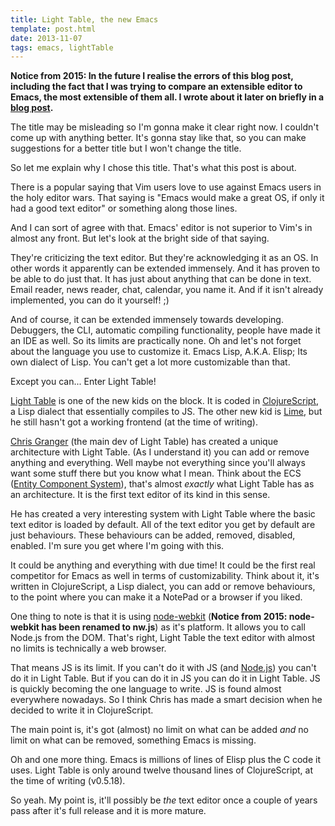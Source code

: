```yaml
---
title: Light Table, the new Emacs
template: post.html
date: 2013-11-07
tags: emacs, lightTable
---
```


**Notice from 2015: In the future I realise the errors of this blog post,
including the fact that I was trying to compare an extensible editor to Emacs,
the most extensible of them all.  I wrote about it later on briefly in a
[blog post][awwe].**

[awwe]: http://blog.greduan.com/2014-08-08-awwe.html

The title may be misleading so I'm gonna make it clear right now.  I couldn't
come up with anything better.  It's gonna stay like that, so you can make
suggestions for a better title but I won't change the title.

So let me explain why I chose this title.  That's what this post is about.

There is a popular saying that Vim users love to use against Emacs users in the
holy editor wars.  That saying is "Emacs would make a great OS, if only it had
a good text editor" or something along those lines.

And I can sort of agree with that.  Emacs' editor is not superior to Vim's in
almost any front.  But let's look at the bright side of that saying.

They're criticizing the text editor.  But they're acknowledging it as an OS.  In
other words it apparently can be extended immensely.  And it has proven to be
able to do just that.  It has just about anything that can be done in text.
Email reader, news reader, chat, calendar, you name it.  And if it isn't already
implemented, you can do it yourself! ;)

And of course, it can be extended immensely towards developing.  Debuggers, the
CLI, automatic compiling functionality, people have made it an IDE as well.  So
its limits are practically none.  Oh and let's not forget about the language you
use to customize it.  Emacs Lisp, A.K.A. Elisp; Its own dialect of Lisp.  You
can't get a lot more customizable than that.

Except you can... Enter Light Table!

[Light Table][lt] is one of the new kids on the block.  It is coded in
[ClojureScript][clj], a Lisp dialect that essentially compiles to JS.  The other
new kid is [Lime][li], but he still hasn't got a working frontend (at the time
of writing).

[lt]: http://lighttable.com/
[clj]: https://github.com/clojure/clojurescript
[li]: https://github.com/limetext/lime

[Chris Granger][cg] (the main dev of Light Table) has created a unique
architecture with Light Table.  (As I understand it) you can add or remove
anything and everything.  Well maybe not everything since you'll always want
some stuff there but you know what I mean.  Think about the ECS
([Entity Component System][ecs]), that's almost *exactly* what Light Table has
as an architecture.  It is the first text editor of its kind in this sense.

[cg]: http://www.chris-granger.com/
[ecs]: http://en.wikipedia.org/wiki/Entity_component_system

He has created a very interesting system with Light Table where the basic text
editor is loaded by default.  All of the text editor you get by default are just
behaviours.  These behaviours can be added, removed, disabled, enabled.  I'm
sure you get where I'm going with this.

It could be anything and everything with due time!  It could be the first real
competitor for Emacs as well in terms of customizability.  Think about it, it's
written in ClojureScript, a Lisp dialect, you can add or remove behaviours, to
the point where you can make it a NotePad or a browser if you liked.

One thing to note is that it is using [node-webkit][nw] (**Notice from 2015:
node-webkit has been renamed to nw.js**) as it's platform.  It allows you to
call Node.js from the DOM.  That's right, Light Table the text editor with
almost no limits is technically a web browser.

[nw]: http://nwjs.io/

That means JS is its limit.  If you can't do it with JS (and [Node.js][n]) you
can't do it in Light Table.  But if you can do it in JS you can do it in Light
Table.  JS is quickly becoming the one language to write.  JS is found almost
everywhere nowadays.  So I think Chris has made a smart decision when he decided
to write it in ClojureScript.

[n]: http://nodejs.org/

The main point is, it's got (almost) no limit on what can be added *and* no
limit on what can be removed, something Emacs is missing.

Oh and one more thing.  Emacs is millions of lines of Elisp plus the C code it
uses.  Light Table is only around twelve thousand lines of ClojureScript, at the
time of writing (v0.5.18).

So yeah.  My point is, it'll possibly be *the* text editor once a couple of
years pass after it's full release and it is more mature.
